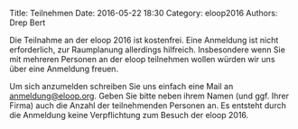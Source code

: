 Title: Teilnehmen
Date: 2016-05-22 18:30
Category: eloop2016
Authors: Drep Bert

Die Teilnahme an der eloop 2016 ist kostenfrei. Eine Anmeldung ist nicht erforderlich, zur Raumplanung allerdings hilfreich. Insbesondere wenn Sie mit mehreren Personen an der eloop teilnehmen wollen würden wir uns über eine Anmeldung freuen. 

Um sich anzumelden schreiben Sie uns einfach eine Mail an [anmeldung@eloop.org](mailto:anmeldung@eloop.org). Geben Sie bitte neben ihrem Namen (und ggf. Ihrer Firma) auch die Anzahl der teilnehmenden Personen an. Es entsteht durch die Anmeldung keine Verpflichtung zum Besuch der eloop 2016.

